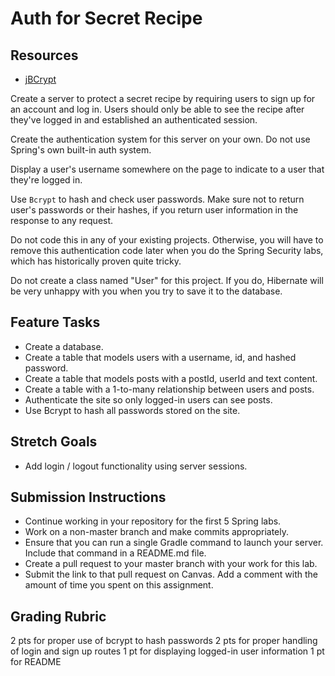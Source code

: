 # Auth for Secret Recipe

## Resources
* [jBCrypt](https://www.mindrot.org/projects/jBCrypt/)

Create a server to protect a secret recipe by requiring users to sign up
for an account and log in. Users should only be able to see the recipe after
they've logged in and established an authenticated session.

Create the authentication system for this server on your own. Do not use Spring's own
built-in auth system.

Display a user's username somewhere on the page to indicate to a user that they're
logged in.

Use `Bcrypt` to hash and check user passwords. Make sure not to return user's
passwords or their hashes, if you return user information in the response to any request.

Do not code this in any of your existing projects. Otherwise, you will have to remove
this authentication code later when you do the Spring Security labs, which has
historically proven quite tricky.

Do not create a class named "User" for this project. If you do, Hibernate will be very
unhappy with you when you try to save it to the database.

## Feature Tasks
* Create a database.
* Create a table that models users with a username, id, and hashed password.
* Create a table that models posts with a postId, userId and text content.
* Create a table with a 1-to-many relationship between users and posts.
* Authenticate the site so only logged-in users can see posts.
* Use Bcrypt to hash all passwords stored on the site.

## Stretch Goals
* Add login / logout functionality using server sessions.

## Submission Instructions
* Continue working in your repository for the first 5 Spring labs.
* Work on a non-master branch and make commits appropriately.
* Ensure that you can run a single Gradle command to launch your server. Include that command in a README.md file.
* Create a pull request to your master branch with your work for this lab.
* Submit the link to that pull request on Canvas. Add a comment with the amount of time you spent on this assignment.

## Grading Rubric
2 pts for proper use of bcrypt to hash passwords
2 pts for proper handling of login and sign up routes
1 pt for displaying logged-in user information
1 pt for README
